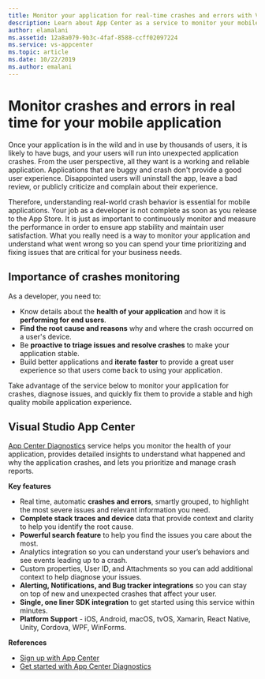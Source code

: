 ```yaml
---
title: Monitor your application for real-time crashes and errors with Visual Studio App Center
description: Learn about App Center as a service to monitor your mobile application for crashes and errors.
author: elamalani
ms.assetid: 12a8a079-9b3c-4faf-8588-ccff02097224
ms.service: vs-appcenter
ms.topic: article
ms.date: 10/22/2019
ms.author: emalani
---
```


# Monitor crashes and errors in real time for your mobile application
Once your application is in the wild and in use by thousands of users, it is likely to have bugs, and your users will run into unexpected application crashes. From the user perspective, all they want is a working and reliable application. Applications that are buggy and crash don't provide a good user experience. Disappointed users will uninstall the app, leave a bad review, or publicly criticize and complain about their experience.

Therefore, understanding real-world crash behavior is essential for mobile applications. Your job as a developer is not complete as soon as you release to the App Store. It is just as important to continuously monitor and measure the performance in order to ensure app stability and maintain user satisfaction. What you really need is a way to monitor your application and understand what went wrong so you can spend your time prioritizing and fixing issues that are critical for your business needs.

## Importance of crashes monitoring
As a developer, you need to:
- Know details about the **health of your application** and how it is **performing for end users**.
- **Find the root cause and reasons** why and where the crash occurred on a user's device.
- Be **proactive to triage issues and resolve crashes** to make your application stable.
- Build better applications and **iterate faster** to provide a great user experience so that users come back to using your application.

Take advantage of the service below to monitor your application for crashes, diagnose issues, and quickly fix them to provide a stable and high quality mobile application experience.

## Visual Studio App Center
[App Center Diagnostics](/appcenter/diagnostics/) service helps you monitor the health of your application, provides detailed insights to understand what happened and why the application crashes, and lets you prioritize and manage crash reports.

**Key features**
- Real time, automatic **crashes and errors**, smartly grouped, to highlight the most severe issues and relevant information you need.
- **Complete stack traces and device** data that provide context and clarity to help you identify the root cause.
- **Powerful search feature** to help you find the issues you care about the most.
- Analytics integration so you can understand your user’s behaviors and see events leading up to a crash.
- Custom properties, User ID, and Attachments so you can add additional context to help diagnose your issues.
- **Alerting, Notifications, and Bug tracker integrations** so you can stay on top of new and unexpected crashes that affect your user.
- **Single, one liner SDK integration** to get started using this service within minutes.
- **Platform Support** - iOS, Android, macOS, tvOS, Xamarin, React Native, Unity, Cordova, WPF, WinForms.

**References**
- [Sign up with App Center](https://appcenter.ms/signup?utm_source=Mobile%20Development%20Docs&utm_medium=Azure&utm_campaign=New%20azure%20docs)
- [Get started with App Center Diagnostics](/appcenter/diagnostics/)